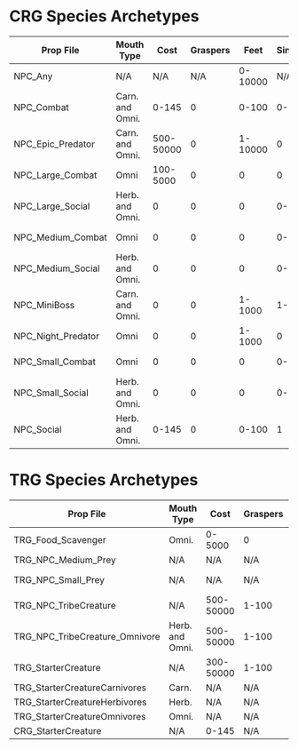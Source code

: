 # CRG Species Archetypes

| Prop File     | Mouth Type  | Cost  | Graspers | Feet | Sing | Dance | Charm | Pose | Total Social | Bite | Strike | Charge | Spit | Total Attack | Health |
|---------------|-------------|-------|----------|------|------|-------|-------|------|-------|------|--------|--------|------|-------|--------|
| NPC_Any | N/A | N/A | N/A | 0-10000 | N/A | N/A | N/A | N/A | N/A | N/A | N/A | N/A | N/A | N/A | N/A |
| NPC_Combat | Carn. and Omni. | 0-145 | 0 | 0-100 | 0-1 | 0 | 0-1 | 0 | N/A | 1 | 0 | 0-1 | 0-1 | N/A | 0-2 |
| NPC_Epic_Predator | Carn. and Omni. | 500-50000 | 0 | 1-10000 | 0 | 0 | 0 | 0 | 0 | 0 | 0 | 0 | 0 | 0 | 0 |
| NPC_Large_Combat | Omni | 100-5000 | 0 | 0 | 0 | 0 | 0 | 0 | 0 | 0 | 0 | 0 | 0 | 11-20 | 0 |
| NPC_Large_Social | Herb. and Omni. | 0 | 0 | 0 | 0-5 | 0-5 | 0-5 | 0-5 | 11-20 | 0 | 0 | 0 | 0 | 0 | 0 |
| NPC_Medium_Combat | Omni | 0 | 0 | 0 | 0-4 | 0-4 | 0-4 | 0-4 | 0 | 0-4 | 0-4 | 0-4 | 0-4 | 5-16 | 0-5 |
| NPC_Medium_Social | Herb. and Omni. | 0 | 0 | 0 | 0-4 | 0-4 | 0-4 | 0-4 | 5-16 | 0-4 | 0-4 | 0-4 | 0-4 | 0 | 0-5 |
| NPC_MiniBoss | Carn. and Omni. | 0 | 0 | 1-1000 | 1-5 | 3-5 | 3-5 | 3-5 | 12-20 | 1-5 | 3-5 | 3-5 | 3-5 | 12-20 | 0 |
| NPC_Night_Predator | Omni | 0 | 0 | 1-1000 | 0 | 0 | 0 | 0 | 0 | 0-3 | 0-3 | 0-3 | 0-3 | 2-12 | 0 |
| NPC_Small_Combat | Omni | 0 | 0 | 0 | 0-3 | 0-3 | 0-3 | 0-3 | 0 | 0-3 | 0-3 | 0-3 | 0-3 | 2-12 | 0-3 |
| NPC_Small_Social | Herb. and Omni. | 0 | 0 | 0 | 0-2 | 0-2 | 0-2 | 0-2 | 2-8 | 0-3 | 0-3 | 0-3 | 0-3 | 0 | 0-3 |
| NPC_Social | Herb. and Omni. | 0-145 | 0 | 0-100 | 1 | 0 | 0 | 0 | N/A | 1 | 0 | 0-1 | 0-1 | N/A | 0-2 |

# TRG Species Archetypes
| Prop File     | Mouth Type  | Cost  | Graspers | Feet | Sing | Dance | Charm | Pose | Total Social | Bite | Strike | Charge | Spit | Total Attack | Health |
|---------------|-------------|-------|----------|------|------|-------|-------|------|-------|------|--------|--------|------|-------|--------|
| TRG_Food_Scavenger | Omni. | 0-5000 | 0 | 1-100 | 0 | 0 | 0 | 0 | 0 | 0-3 | 0-3 | 0-3 | 0-3 | 2-12 | 0 |
| TRG_NPC_Medium_Prey | N/A | N/A | N/A | N/A | 0 | 0 | 0 | 0 | 5-20 | N/A | N/A | N/A | N/A | N/A | N/A |
| TRG_NPC_Small_Prey | N/A | N/A | N/A | 1-100 | 0 | 0 | 0 | 0 | 2-20 | N/A | N/A | N/A | N/A | N/A | 0 |
| TRG_NPC_TribeCreature | N/A | 500-50000 | 1-100 | 1-100 | 0 | 0 | 0 | 0 | N/A | 0 | 0 | 0 | 0 | N/A | N/A |
| TRG_NPC_TribeCreature_Omnivore | Herb. and Omni. | 500-50000 | 1-100 | 1-100 | 0 | 0 | 0 | 0 | N/A | 0 | 0 | 0 | 0 | N/A | N/A |
| TRG_StarterCreature | N/A | 300-50000 | 1-100 | 1-100 | N/A | N/A | N/A | N/A | N/A | N/A | N/A | N/A | N/A | N/A | N/A |
| TRG_StarterCreatureCarnivores | Carn. | N/A | N/A | N/A | N/A | N/A | N/A | N/A | N/A | N/A | N/A | N/A | N/A | N/A | N/A |
| TRG_StarterCreatureHerbivores | Herb. | N/A | N/A | N/A | N/A | N/A | N/A | N/A | N/A | N/A | N/A | N/A | N/A | N/A | N/A |
| TRG_StarterCreatureOmnivores | Omni. | N/A | N/A | N/A | N/A | N/A | N/A | N/A | N/A | N/A | N/A | N/A | N/A | N/A | N/A |
| CRG_StarterCreature | N/A | 0-145 | N/A | N/A | N/A | N/A | N/A | N/A | N/A | N/A | N/A | N/A | N/A | N/A | N/A |
